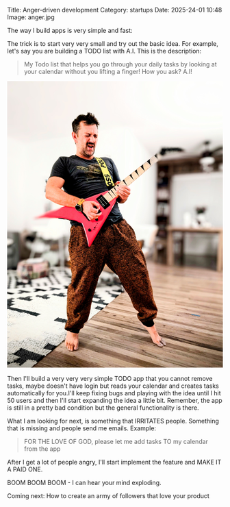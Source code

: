 Title: Anger-driven development
Category: startups 
Date: 2025-24-01 10:48
Image: anger.jpg

The way I build apps is very simple and fast:

The trick is to start very very small and try out the basic idea. For example, let's say you are building a TODO list with A.I. This is the description:

> My Todo list that helps you go through your daily tasks by looking at your calendar without you lifting a finger! How you ask? A.I! 

![](/images/anger.jpg)

Then I'll build a very very very simple TODO app that you cannot remove tasks, maybe doesn't have login but reads your calendar and creates tasks automatically for you.I'll keep fixing bugs and playing with the idea until I hit 50 users and then I'll start expanding the idea a little bit. Remember, the app is still in a pretty bad condition but the general functionality is there.

What I am looking for next, is something that IRRITATES people. Something that is missing and people send me emails. Example:

> FOR THE LOVE OF GOD, please let me add tasks TO my calendar from the app

After I get a lot of people angry, I'll start implement the feature and MAKE IT A PAID ONE.

BOOM BOOM BOOM - I can hear your mind exploding. 


Coming next: How to create an army of followers that love your product

